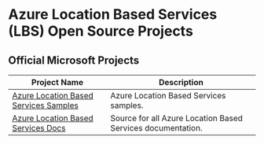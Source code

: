 # Azure Location Based Services (LBS) Open Source Projects

## Official Microsoft Projects

| Project Name | Description |
|-|-|
| [Azure Location Based Services Samples](https://github.com/Azure-Samples/location-based-services-samples) | Azure Location Based Services samples.  |
| [Azure Location Based Services Docs](https://github.com/MicrosoftDocs/azure-docs/tree/master/articles/location-based-services) | Source for all Azure Location Based Services documentation. |
